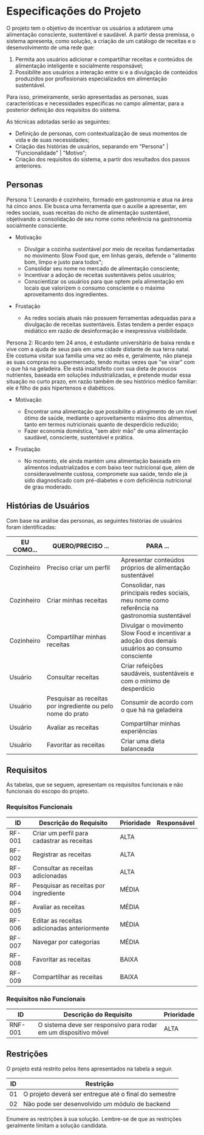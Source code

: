 # Especificações do Projeto

O projeto tem o objetivo de incentivar os usuários a adotarem uma alimentação consciente, sustentável e saudável. A partir dessa premissa, o sistema apresenta, como solução, a criação de um catálogo de receitas e o desenvolvimento de uma rede que: 
1) Permita aos usuários adicionar e compartilhar receitas e conteúdos de alimentação inteligente e socialmente responsável; 
2) Possibilite aos usuários a interação entre si e a divulgação de conteúdos produzidos por profissionais especializados em alimentação sustentável. 

Para isso, primeiramente, serão apresentadas as personas, suas características e necessidades específicas no campo alimentar, para a posterior definição dos requisitos do sistema. 

As técnicas adotadas serão as seguintes:
- Definição de personas, com contextualização de seus momentos de vida e de suas necessidades;
- Criação das histórias de usuários, separando em "Persona" | "Funcionalidade" | "Motivo";
- Criação dos requisitos do sistema, a partir dos resultados dos passos anteriores.

## Personas

Persona 1:
Leonardo é cozinheiro, formado em gastronomia e atua na área há cinco anos. Ele busca uma ferramenta que o auxilie a apresentar, em redes sociais, suas receitas do nicho de alimentação sustentável, objetivando a consolidação de seu nome como referência na gastronomia socialmente consciente. 

  - Motivação
     - Divulgar a cozinha sustentável por meio de receitas fundamentadas no movimento Slow Food que, em linhas gerais, defende o "alimento bom, limpo e justo para todos";
     - Consolidar seu nome no mercado de alimentação consciente;
     - Incentivar a adoção de receitas sustentáveis pelos usuários;
     - Conscientizar os usuários para que optem pela alimentação em locais que valorizem o consumo consciente e o máximo aproveitamento dos ingredientes. 

  - Frustação
     - As redes sociais atuais não possuem ferramentas adequadas para a divulgação de receitas sustentáveis. Estas tendem a perder espaço midiático em razão de desinformação e inexpressiva visibilidade. 

Persona 2:
Ricardo tem 24 anos, é estudante universitário de baixa renda e vive com a ajuda de seus pais em uma cidade distante de sua terra natal. Ele costuma visitar sua família uma vez ao mês e, geralmente, não planeja as suas compras no supermercado, tendo muitas vezes que "se virar" com o que há na geladeira. Ele está insatisfeito com sua dieta de poucos nutrientes, baseada em soluções industrializadas, e pretende mudar essa situação no curto prazo, em razão também de seu histórico médico familiar: ele é filho de pais hipertensos e diabéticos.

  - Motivação
    - Encontrar uma alimentação que possibilite o atingimento de um nível ótimo de saúde, mediante o aproveitamento máximo dos alimentos, tanto em termos nutricionais quanto de desperdício reduzido;
    - Fazer economia doméstica, "sem abrir mão" de uma alimentação saudável, consciente, sustentável e prática.
    
  - Frustação
    - No momento, ele ainda mantém uma alimentação baseada em alimentos industrializados e com baixo teor nutricional que, além de consideravelmente custosa, compromete sua saúde, tendo ele já sido diagnosticado com pré-diabetes e com deficiência nutricional de grau moderado.
    
## Histórias de Usuários

Com base na análise das personas, as seguintes histórias de usuários foram identificadas:

|EU COMO... | QUERO/PRECISO ...  |PARA ...                 |
|--------------------|------------------------------------|----------------------------------------|
| Cozinheiro | Preciso criar um perfil | Apresentar conteúdos próprios de alimentação sustentável | 
| Cozinheiro | Criar minhas receitas | Consolidar, nas principais redes sociais, meu nome como referência na gastronomia sustentável |
| Cozinheiro | Compartilhar minhas receitas | Divulgar o movimento Slow Food e incentivar a adoção dos demais usuários ao consumo consciente |
| Usuário | Consultar receitas | Criar refeições saudáveis, sustentáveis e com o mínimo de desperdício |  
| Usuário | Pesquisar as receitas por ingrediente ou pelo nome do prato | Consumir de acordo com o que há na geladeira |
| Usuário | Avaliar as receitas | Compartilhar minhas experiências |
| Usuário | Favoritar as receitas | Criar uma dieta balanceada |

## Requisitos

As tabelas, que se seguem, apresentam os requisitos funcionais e não funcionais do escopo do projeto.

### Requisitos Funcionais

|ID    | Descrição do Requisito  | Prioridade | Responsável |
|------|-----------------------------------------|----| ----|
|RF-001| Criar um perfil para cadastrar as receitas | ALTA |  |
|RF-002| Registrar as receitas | ALTA | |
|RF-003| Consultar as receitas adicionadas | ALTA | | 
|RF-004| Pesquisar as receitas por ingrediente | MÉDIA | | 
|RF-005| Avaliar as receitas |  MÉDIA | |
|RF-006| Editar as receitas adicionadas anteriormente | MÉDIA | | 
|RF-007| Navegar por categorias | MÉDIA | |
|RF-008| Favoritar as receitas | BAIXA ||
|RF-009| Compartilhar as receitas | BAIXA ||

### Requisitos não Funcionais

|ID     | Descrição do Requisito  |Prioridade |
|-------|-------------------------|----|
|RNF-001| O sistema deve ser responsivo para rodar em um dispositivo móvel | ALTA | 

## Restrições

O projeto está restrito pelos ítens apresentados na tabela a seguir.

|ID| Restrição                                             |
|--|-------------------------------------------------------|
|01| O projeto deverá ser entregue até o final do semestre |
|02| Não pode ser desenvolvido um módulo de backend        |

Enumere as restrições à sua solução. Lembre-se de que as restrições geralmente limitam a solução candidata.
